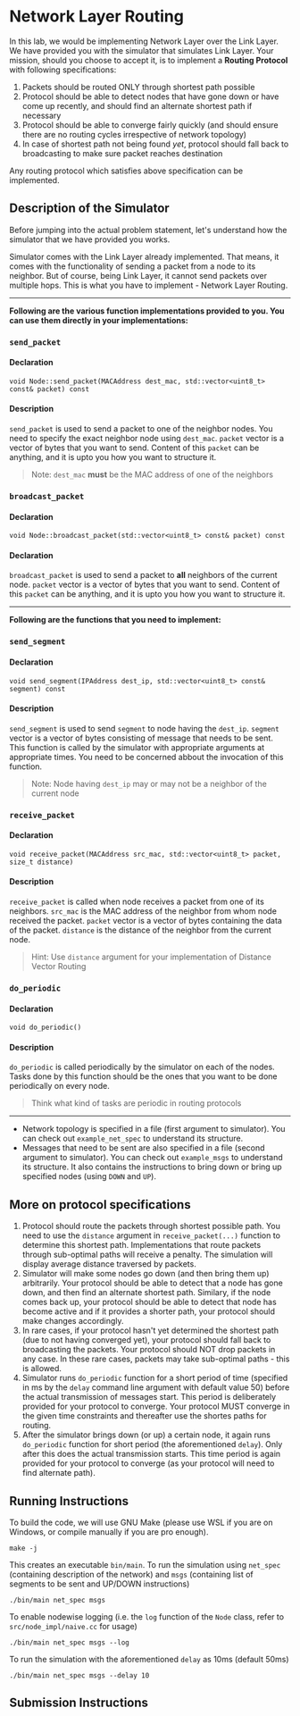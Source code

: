 # Network Layer Routing

In this lab, we would be implementing Network Layer over the Link Layer. We have provided you with the simulator that simulates Link Layer. Your mission, should you choose to accept it, is to implement a **Routing Protocol** with following specifications:

1. Packets should be routed ONLY through shortest path possible
2. Protocol should be able to detect nodes that have gone down or have come up recently, and should find an alternate shortest path if necessary
3. Protocol should be able to converge fairly quickly (and should ensure there are no routing cycles irrespective of network topology)
4. In case of shortest path not being found *yet*, protocol should fall back to broadcasting to make sure packet reaches destination

Any routing protocol which satisfies above specification can be implemented.

## Description of the Simulator

Before jumping into the actual problem statement, let's understand how the simulator that we have provided you works.

Simulator comes with the Link Layer already implemented. That means, it comes with the functionality of sending a packet from a node to its neighbor. But of course, being Link Layer, it cannot send packets over multiple hops. This is what you have to implement - Network Layer Routing.

---

**Following are the various function implementations provided to you. You can use them directly in your implementations:**

### `send_packet`
#### Declaration
`void Node::send_packet(MACAddress dest_mac, std::vector<uint8_t> const& packet) const`
#### Description
`send_packet` is used to send a packet to one of the neighbor nodes. You need to specify the exact neighbor node using `dest_mac`. `packet` vector is a vector of bytes that you want to send. Content of this `packet` can be anything, and it is upto you how you want to structure it.
> Note: `dest_mac` **must** be the MAC address of one of the neighbors

### `broadcast_packet`
#### Declaration
`void Node::broadcast_packet(std::vector<uint8_t> const& packet) const`
#### Declaration
`broadcast_packet` is used to send a packet to **all** neighbors of the current node. `packet` vector is a vector of bytes that you want to send. Content of this `packet` can be anything, and it is upto you how you want to structure it.

---

**Following are the functions that you need to implement:**

### `send_segment`
#### Declaration
`void send_segment(IPAddress dest_ip, std::vector<uint8_t> const& segment) const`
#### Description
`send_segment` is used to send `segment` to node having the `dest_ip`. `segment` vector is a vector of bytes consisting of message that needs to be sent. This function is called by the simulator with appropriate arguments at appropriate times. You need to be concerned abbout the invocation of this function.
> Note: Node having `dest_ip` may or may not be a neighbor of the current node

### `receive_packet`
#### Declaration
`void receive_packet(MACAddress src_mac, std::vector<uint8_t> packet, size_t distance)`
#### Description
`receive_packet` is called when node receives a packet from one of its neighbors. `src_mac` is the MAC address of the neighbor from whom node received the packet. `packet` vector is a vector of bytes containing the data of the packet. `distance` is the distance of the neighbor from the current node.
> Hint: Use `distance` argument for your implementation of Distance Vector Routing

### `do_periodic`
#### Declaration
`void do_periodic()`
#### Description
`do_periodic` is called periodically by the simulator on each of the nodes. Tasks done by this function should be the ones that you want to be done periodically on every node.
> Think what kind of tasks are periodic in routing protocols

---

- Network topology is specified in a file (first argument to simulator). You can check out `example_net_spec` to understand its structure.
- Messages that need to be sent are also specified in a file (second argument to simulator). You can check out `example_msgs` to understand its structure. It also contains the instructions to bring down or bring up specified nodes (using `DOWN` and `UP`).

## More on protocol specifications

1. Protocol should route the packets through shortest possible path. You need to use the `distance` argument in `receive_packet(...)` function to determine this shortest path. Implementations that route packets through sub-optimal paths will receive a penalty. The simulation will display average distance traversed by packets.
2. Simulator will make some nodes go down (and then bring them up) arbitrarily. Your protocol should be able to detect that a node has gone down, and then find an alternate shortest path. Similary, if the node comes back up, your protocol should be able to detect that node has become active and if it provides a shorter path, your protocol should make changes accordingly.
3. In rare cases, if your protocol hasn't yet determined the shortest path (due to not having converged yet), your protocol should fall back to broadcasting the packets. Your protocol should NOT drop packets in any case. In these rare cases, packets may take sub-optimal paths - this is allowed.
4. Simulator runs `do_periodic` function for a short period of time (specified in ms by the `delay` command line argument with default value 50) before the actual transmission of messages start. This period is deliberately provided for your protocol to converge. Your protocol MUST converge in the given time constraints and thereafter use the shortes paths for routing.
5. After the simulator brings down (or up) a certain node, it again runs `do_periodic` function for short period (the aforementioned `delay`). Only after this does the actual transmission starts. This time period is again provided for your protocol to converge (as your protocol will need to find alternate path).

## Running Instructions
To build the code, we will use GNU Make (please use WSL if you are on Windows, or compile manually if you are pro enough).
```
make -j
```
This creates an executable `bin/main`. To run the simulation using `net_spec` (containing description of the network) and `msgs` (containing list of segments to be sent and UP/DOWN instructions)
```
./bin/main net_spec msgs
```
To enable nodewise logging (i.e. the `log` function of the `Node` class, refer to `src/node_impl/naive.cc` for usage)
```
./bin/main net_spec msgs --log
```
To run the simulation with the aforementioned `delay` as 10ms (default 50ms)
```
./bin/main net_spec msgs --delay 10
```
## Submission Instructions
